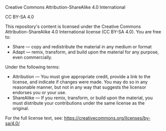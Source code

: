 Creative Commons Attribution-ShareAlike 4.0 International

CC BY-SA 4.0

This repository's content is licensed under the Creative Commons Attribution-ShareAlike 4.0 International license (CC BY-SA 4.0). You are free to:

- Share — copy and redistribute the material in any medium or format
- Adapt — remix, transform, and build upon the material for any purpose, even commercially.

Under the following terms:

- Attribution — You must give appropriate credit, provide a link to the license, and indicate if changes were made. You may do so in any reasonable manner, but not in any way that suggests the licensor endorses you or your use.
- ShareAlike — If you remix, transform, or build upon the material, you must distribute your contributions under the same license as the original.

For the full license text, see: https://creativecommons.org/licenses/by-sa/4.0/
